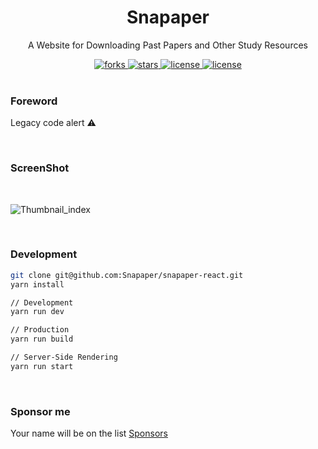 <div align="center">
  <h1>Snapaper</h1>
  <p>A Website for Downloading Past Papers and Other Study Resources</p>
  <a href="https://github.com/Snapaper/snapaper-react/network/members">
    <img src="https://img.shields.io/github/forks/Snapaper/snapaper-react.svg" alt="forks">
  </a>

  <a href="https://github.com/Snapaper/snapaper-react/stargazers">
    <img src="https://img.shields.io/github/stars/Snapaper/snapaper-react.svg" alt="stars">
  </a>

  <a href="https://github.com/Snapaper/snapaper-react/blob/master/LICENSE">
    <img src="https://img.shields.io/github/license/Snapaper/snapaper-react.svg" alt="license">
  </a>

  <a href="https://travis-ci.com/Snapaper/snapaper-react">
    <img src="https://travis-ci.com/Snapaper/snapaper-react.svg?branch=master" alt="license">
  </a>
</div>


<br/>

### Foreword
Legacy code alert ⚠️

<br/>

### ScreenShot
<br/>

![Thumbnail_index](https://i.loli.net/2020/05/04/i3dPmcohslFXgI9.png)


<br/>


### Development
```bash
git clone git@github.com:Snapaper/snapaper-react.git
yarn install
```

```bash
// Development
yarn run dev
```

```bash
// Production
yarn run build
```

```bash
// Server-Side Rendering
yarn run start
```


<br/>


### Sponsor me
Your name will be on the list [Sponsors](https://www.ouorz.com/sponsor)
<br/>
